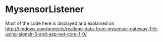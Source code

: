 # MysensorListener

Most of the code here is displayed and explained on http://timdows.com/projects/realtime-data-from-mysensor-gateway-1-5-using-signalr-3-and-asp-net-core-1-0/